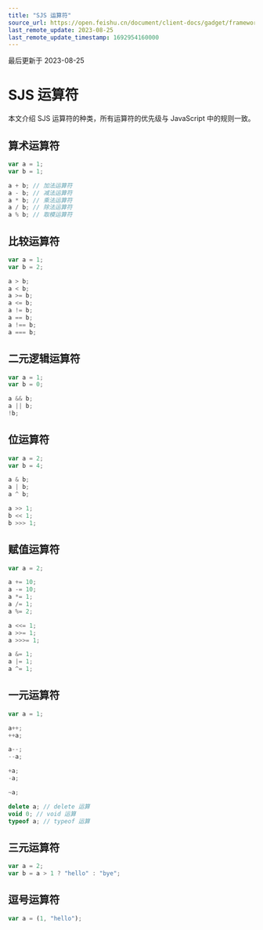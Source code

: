 ```yaml
---
title: "SJS 运算符"
source_url: https://open.feishu.cn/document/client-docs/gadget/framework/ui-layer/sjs/sjs-operator
last_remote_update: 2023-08-25
last_remote_update_timestamp: 1692954160000
---
```

最后更新于 2023-08-25

# SJS 运算符

本文介绍 SJS 运算符的种类，所有运算符的优先级与 JavaScript 中的规则一致。

## 算术运算符

```javascript
var a = 1;
var b = 1;

a + b; // 加法运算符
a - b; // 减法运算符
a * b; // 乘法运算符
a / b; // 除法运算符
a % b; // 取模运算符
```

## 比较运算符

```javascript
var a = 1;
var b = 2;

a > b;
a < b;
a >= b;
a <= b;
a != b;
a == b;
a !== b;
a === b;
```

## 二元逻辑运算符

```javascript
var a = 1;
var b = 0;

a && b;
a || b;
!b;
```

## 位运算符

```javascript
var a = 2;
var b = 4;

a & b;
a | b;
a ^ b;

a >> 1;
b << 1;
b >>> 1;
```

## 赋值运算符

```javascript
var a = 2;

a += 10;
a -= 10;
a *= 1;
a /= 1;
a %= 2;

a <<= 1;
a >>= 1;
a >>>= 1;

a &= 1;
a |= 1;
a ^= 1;
```

## 一元运算符

```javascript
var a = 1;

a++;
++a;

a--;
--a;

+a;
-a;

~a;

delete a; // delete 运算
void 0; // void 运算
typeof a; // typeof 运算
```

## 三元运算符

```javascript
var a = 2;
var b = a > 1 ? "hello" : "bye";
```

## 逗号运算符

```javascript
var a = (1, "hello");
```
